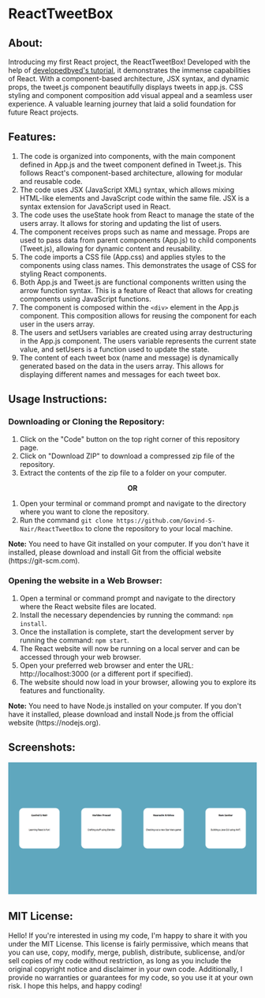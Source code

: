 # ReactTweetBox

## About:
Introducing my first React project, the ReactTweetBox! Developed with the help of <a href="https://youtu.be/dGcsHMXbSOA">developedbyed's tutorial</a>, it demonstrates the immense capabilities of React. With a component-based architecture, JSX syntax, and dynamic props, the tweet.js component beautifully displays tweets in app.js. CSS styling and component composition add visual appeal and a seamless user experience. A valuable learning journey that laid a solid foundation for future React projects.

## Features:
1. The code is organized into components, with the main component defined in App.js and the tweet component defined in Tweet.js. This follows React's component-based architecture, allowing for modular and reusable code.
2. The code uses JSX (JavaScript XML) syntax, which allows mixing HTML-like elements and JavaScript code within the same file. JSX is a syntax extension for JavaScript used in React.
3. The code uses the useState hook from React to manage the state of the users array. It allows for storing and updating the list of users. 
4. The <Tweet> component receives props such as name and message. Props are used to pass data from parent components (App.js) to child components (Tweet.js), allowing for dynamic content and reusability.
5. The code imports a CSS file (App.css) and applies styles to the components using class names. This demonstrates the usage of CSS for styling React components.
6. Both App.js and Tweet.js are functional components written using the arrow function syntax. This is a feature of React that allows for creating components using JavaScript functions.
7. The <Tweet> component is composed within the `<div>` element in the App.js component. This composition allows for reusing the <Tweet> component for each user in the users array.
8. The users and setUsers variables are created using array destructuring in the App.js component. The users variable represents the current state value, and setUsers is a function used to update the state.
9. The content of each tweet box (name and message) is dynamically generated based on the data in the users array. This allows for displaying different names and messages for each tweet box.

## Usage Instructions:

### Downloading or Cloning the Repository:
1. Click on the "Code" button on the top right corner of this repository page.
2. Click on "Download ZIP" to download a compressed zip file of the repository.
3. Extract the contents of the zip file to a folder on your computer.

<p align="center"><b> OR </b></p>

1. Open your terminal or command prompt and navigate to the directory where you want to clone the repository.
2. Run the command `git clone https://github.com/Govind-S-Nair/ReactTweetBox` to clone the repository to your local machine.
<p><b>Note:</b> You need to have Git installed on your computer. If you don't have it installed, please download and install Git from the official website (https://git-scm.com).</p>

### Opening the website in a Web Browser:
1. Open a terminal or command prompt and navigate to the directory where the React website files are located.
2. Install the necessary dependencies by running the command: `npm install`.
3. Once the installation is complete, start the development server by running the command: `npm start`.
4. The React website will now be running on a local server and can be accessed through your web browser.
5. Open your preferred web browser and enter the URL: http://localhost:3000 (or a different port if specified).
6. The website should now load in your browser, allowing you to explore its features and functionality.
<p><b>Note:</b> You need to have Node.js installed on your computer. If you don't have it installed, please download and install Node.js from the official website (https://nodejs.org).</p>

## Screenshots: 
<img src="https://github.com/Govind-S-Nair/ReactTweetBox/blob/master/images/projectreact.png" alt="ReactTweetBox"/>

## MIT License: 
Hello! If you're interested in using my code, I'm happy to share it with you under the MIT License. This license is fairly permissive, which means that you can use, copy, modify, merge, publish, distribute, sublicense, and/or sell copies of my code without restriction, as long as you include the original copyright notice and disclaimer in your own code. Additionally, I provide no warranties or guarantees for my code, so you use it at your own risk. I hope this helps, and happy coding!
